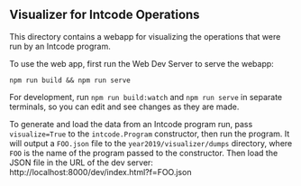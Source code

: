 ## Visualizer for Intcode Operations

This directory contains a webapp for visualizing the operations that were run by
an Intcode program.

To use the web app, first run the Web Dev Server to serve the webapp:

```
npm run build && npm run serve
```

For development, run `npm run build:watch` and `npm run serve` in separate
terminals, so you can edit and see changes as they are made.

To generate and load the data from an Intcode program run, pass `visualize=True`
to the `intcode.Program` constructor, then run the program. It will output a
`FOO.json` file to the `year2019/visualizer/dumps` directory, where `FOO` is the
name of the program passed to the constructor. Then load the JSON file in the
URL of the dev server: http://localhost:8000/dev/index.html?f=FOO.json
